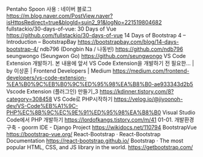 Pentaho Spoon 사용 : 네이버 블로그
https://m.blog.naver.com/PostView.naver?isHttpsRedirect=true&blogId=suin2_91&logNo=221519804682
fullstackio/30-days-of-vue: 30 Days of Vue
https://github.com/fullstackio/30-days-of-vue
14 Days of Bootstrap 4 – Introduction – BootstrapBay
https://bootstrapbay.com/blog/14-days-bootstrap-4/
ndb796 (Dongbin Na / 나동빈)
https://github.com/ndb796
seungwongo (Seungwon Go)
https://github.com/seungwongo
VS Code Extension 개발하기. 본 내용에 앞서 VS Code Extension을 개발하기 전 필요한… | by 이상훈 | Frontend Developers | Medium
https://medium.com/frontend-developers/vs-code-extension-%EA%B0%9C%EB%B0%9C%ED%95%98%EA%B8%B0-ae933343d2b5
Vscode Extension (플러그인) 만들기_3
https://kdinner.tistory.com/8?category=308458
VS Code로 PHP시작하기
https://velog.io/@jiyoonoh-dev/VS-Code%EB%A1%9C-PHP%EC%8B%9C%EC%9E%91%ED%95%98%EA%B8%B0
Visual Studio Code에서 PHP 개발하기
https://lordofkangs.tistory.com/m/41
01-01. 개발환경구축 - goorm IDE - Django Project
https://wikidocs.net/110794
BootstrapVue
https://bootstrap-vue.org/
React-Bootstrap · React-Bootstrap Documentation
https://react-bootstrap.github.io/
Bootstrap · The most popular HTML, CSS, and JS library in the world.
https://getbootstrap.com/
